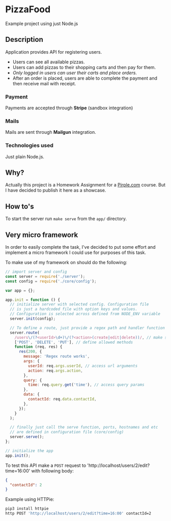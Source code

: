 # PizzaFood

Example project using just Node.js

## Description

Application provides API for registering users.

- Users can see all available pizzas.
- Users can add pizzas to their shopping carts and then pay for them.
- _Only logged in users can user their carts and place orders._
- After an order is placed, users are able to complete the payment and then receive mail with receipt.

### Payment

Payments are accepted through **Stripe** (sandbox integration)

### Mails

Mails are sent through **Mailgun** integration.

### Technologies used

Just plain Node.js.

## Why?

Actually this project is a Homework Assignment for a [Pirple.com](https://pirple.com) course.
But I have decided to publish it here as a showcase.

## How to's

To start the server run `make serve` from the `app/` directory.

## Very micro framework

In order to easily complete the task, I've decided to put some effort and implement
a micro framework I could use for purposes of this task.

To make use of my framework on should do the following:

```js
// import server and config
const server = require('./server');
const config = require('./core/config');

var app = {};

app.init = function () {
  // initialize server with selected config. Configuration file
  // is just a hardcoded file with option keys and values.
  // Configuration is selected across defined from NODE_ENV variable
  server.init(config);

  // To define a route, just provide a regex path and handler function that must write to res.
  server.route(
    /users\/(?<userId>\d+)\/(?<action>(create|edit|delete))/, // make sure to define a capturing group
    ['POST', 'DELETE', 'PUT'], // define allowed methods
    function (req, res) {
      res(200, {
        message: 'Regex route works',
        args: {
          userId: req.args.userId, // access url arguments
          action: req.args.action,
        },
        query: {
          time: req.query.get('time'), // access query params
        },
        data: {
          contactId: req.data.contactId,
        },
      });
    }
  );

  // finally just call the serve function, ports, hostnames and etc
  // are defined in configuration file (core/config)
  server.serve();
};

// initialize the app
app.init();
```

To test this API make a `POST` request to 'http://localhost/users/2/edit?time=16:00' with following body:

```json
{
  "contactId": 2
}
```

Example using HTTPie:

```sh
pip3 install httpie
http POST 'http://localhost/users/2/edit?time=16:00' contactId=2
```
